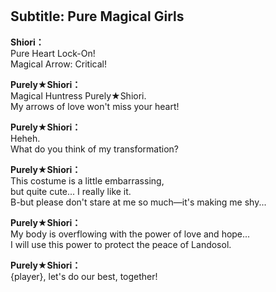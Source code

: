# 

  
## Subtitle: Pure Magical Girls
  
**Shiori：**  
Pure Heart Lock-On!  
Magical Arrow: Critical!  
  
**Purely★Shiori：**  
Magical Huntress Purely★Shiori.  
My arrows of love won't miss your heart!  
  
**Purely★Shiori：**  
Heheh.  
What do you think of my transformation?  
  
**Purely★Shiori：**  
This costume is a little embarrassing,  
but quite cute... I really like it.  
B-but please don't stare at me so much—it's making me shy...  
  
**Purely★Shiori：**  
My body is overflowing with the power of love and hope...  
I will use this power to protect the peace of Landosol.  
  
**Purely★Shiori：**  
{player}, let's do our best, together!  
